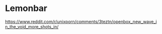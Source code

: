 # Lemonbar
https://www.reddit.com/r/unixporn/comments/3teztn/openbox_new_wave_in_the_void_more_shots_in/
